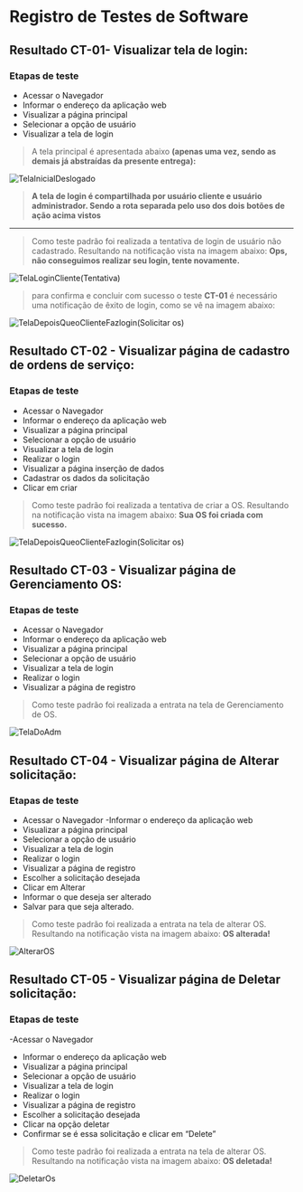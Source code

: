 # Registro de Testes de Software

## Resultado CT-01- Visualizar tela de login:

### Etapas de teste

- Acessar o Navegador
-	Informar o endereço da aplicação web
-	Visualizar a página principal
-	Selecionar a opção de usuário
-	Visualizar a tela de login


> A tela principal é apresentada abaixo **(apenas uma vez, sendo as demais já abstraídas da presente entrega):**

![TelaInicialDeslogado](https://user-images.githubusercontent.com/36858665/198898460-1de712a6-c861-4c73-b468-58e3529d47ea.png)

> **A tela de login é compartilhada por usuário cliente e usuário administrador. Sendo a rota separada pelo uso dos dois botões de ação acima vistos**

***

> Como teste padrão foi realizada a tentativa de login de usuário não cadastrado. Resultando na notificação vista na imagem abaixo: **Ops, não conseguimos realizar seu login, tente novamente.**

![TelaLoginCliente(Tentativa)](https://user-images.githubusercontent.com/36858665/198897970-b90cf5b6-c9d2-45e7-97c5-5cf9330c0e86.png)

> para confirma e concluir com sucesso o teste **CT-01** é necessário uma notificação de êxito de login, como se vê na imagem abaixo:


![TelaDepoisQueoClienteFazlogin(Solicitar os)](https://user-images.githubusercontent.com/36858665/198898261-248cd431-14d5-4deb-bf03-0154b62b00f5.png)


## Resultado CT-02 - Visualizar página de cadastro de ordens de serviço:

### Etapas de teste

- Acessar o Navegador
- Informar o endereço da aplicação web
-	Visualizar a página principal
-	Selecionar a opção de usuário
-	Visualizar a tela de login
- Realizar o login
- Visualizar a página inserção de dados
-	Cadastrar os dados da solicitação
- Clicar em criar

> Como teste padrão foi realizada a tentativa de criar a OS. Resultando na notificação vista na imagem abaixo: **Sua OS foi criada com sucesso.**

![TelaDepoisQueoClienteFazlogin(Solicitar os)](https://user-images.githubusercontent.com/36858665/198898956-fa9b8ef1-41c9-4c6c-8797-d0e41b13873c.png)

## Resultado CT-03 - Visualizar página de Gerenciamento OS:

### Etapas de teste


- Acessar o Navegador
-	Informar o endereço da aplicação web
- Visualizar a página principal
-	Selecionar a opção de usuário
-	Visualizar a tela de login
-	Realizar o login
-	Visualizar a página de registro

> Como teste padrão foi realizada a entrata na tela de Gerenciamento de OS.



![TelaDoAdm](https://user-images.githubusercontent.com/36858665/198899237-d9aa95d0-b171-47d9-b2bd-a9fd20489085.png)

## Resultado CT-04 - Visualizar página de Alterar solicitação:

### Etapas de teste


- Acessar o Navegador
-Informar o endereço da aplicação web
- Visualizar a página principal
- Selecionar a opção de usuário
-	Visualizar a tela de login
- Realizar o login
- Visualizar a página de registro
-	Escolher a solicitação desejada
-	Clicar em Alterar
- 	Informar o que deseja ser alterado
-	Salvar para que seja alterado.

> Como teste padrão foi realizada a entrata na tela de alterar OS. Resultando na notificação vista na imagem abaixo: **OS alterada!**

![AlterarOS](https://user-images.githubusercontent.com/36858665/198899362-7f85230e-a8d1-43d2-85e0-745632c9bb05.png)
## Resultado CT-05 - Visualizar página de Deletar solicitação:

### Etapas de teste


-Acessar o Navegador
- 	Informar o endereço da aplicação web
-	Visualizar a página principal
-	Selecionar a opção de usuário
-	Visualizar a tela de login
- 	Realizar o login
-	Visualizar a página de registro
-	Escolher a solicitação desejada
-	Clicar na opção deletar
-	Confirmar se é essa solicitação e clicar em “Delete”

> Como teste padrão foi realizada a entrata na tela de alterar OS. Resultando na notificação vista na imagem abaixo: **OS deletada!**

![DeletarOs](https://user-images.githubusercontent.com/36858665/198899506-a322c80b-1839-4cde-b6da-a4addce23bf0.png)




